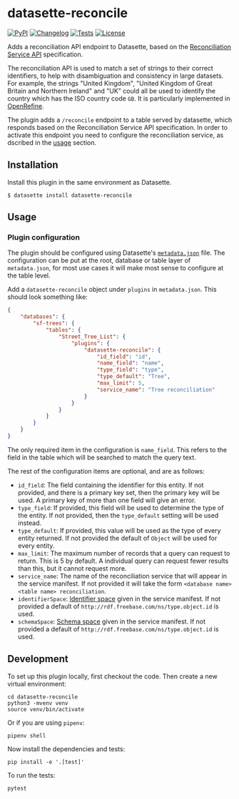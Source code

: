 # datasette-reconcile

[![PyPI](https://img.shields.io/pypi/v/datasette-reconcile.svg)](https://pypi.org/project/datasette-reconcile/)
[![Changelog](https://img.shields.io/github/v/release/drkane/datasette-reconcile?include_prereleases&label=changelog)](https://github.com/drkane/datasette-reconcile/releases)
[![Tests](https://github.com/drkane/datasette-reconcile/workflows/Test/badge.svg)](https://github.com/drkane/datasette-reconcile/actions?query=workflow%3ATest)
[![License](https://img.shields.io/badge/license-Apache%202.0-blue.svg)](https://github.com/drkane/datasette-reconcile/blob/main/LICENSE)

Adds a reconciliation API endpoint to Datasette, based on the [Reconciliation Service API](https://reconciliation-api.github.io/specs/latest/) specification.

The reconciliation API is used to match a set of strings to their correct identifiers, to help with disambiguation and consistency in large datasets. For example, the strings "United Kingdom", "United Kingdom of Great Britain and Northern Ireland" and "UK" could all be used to identify the country which has the ISO country code `GB`. It is particularly implemented in [OpenRefine](https://openrefine.org/).

The plugin adds a `/reconcile` endpoint to a table served by datasette, which responds based on the Reconciliation Service API specification. In order to activate this endpoint you need to configure the reconciliation service, as dscribed in the [usage](#usage) section.

## Installation

Install this plugin in the same environment as Datasette.

    $ datasette install datasette-reconcile

## Usage

### Plugin configuration

The plugin should be configured using Datasette's [`metadata.json`](https://docs.datasette.io/en/stable/metadata.html) file. The configuration can be put at the root, database or table layer of `metadata.json`, for most use cases it will make most sense to configure at the table level.

Add a `datasette-reconcile` object under `plugins` in `metadata.json`. This should look something like:

```json
{
    "databases": {
        "sf-trees": {
            "tables": {
                "Street_Tree_List": {
                    "plugins": {
                        "datasette-reconcile": {
                            "id_field": "id",
                            "name_field": "name",
                            "type_field": "type",
                            "type_default": "Tree",
                            "max_limit": 5,
                            "service_name": "Tree reconciliation"
                        }
                    }
                }
            }
        }
    }
}
```

The only required item in the configuration is `name_field`. This refers to the field in the table which will be searched to match the query text.

The rest of the configuration items are optional, and are as follows:

- `id_field`: The field containing the identifier for this entity. If not provided, and there is a primary key set, then the primary key will be used. A primary key of more than one field will give an error.
- `type_field`: If provided, this field will be used to determine the type of the entity. If not provided, then the `type_default` setting will be used instead.
- `type_default`: If provided, this value will be used as the type of every entity returned. If not provided the default of `Object` will be used for every entity.
- `max_limit`: The maximum number of records that a query can request to return. This is 5 by default. A individual query can request fewer results than this, but it cannot request more.
- `service_name`: The name of the reconciliation service that will appear in the service manifest. If not provided it will take the form `<database name> <table name> reconciliation`.
- `identifierSpace`: [Identifier space](https://reconciliation-api.github.io/specs/latest/#identifier-and-schema-spaces) given in the service manifest. If not provided a default of `http://rdf.freebase.com/ns/type.object.id` is used.
- `schemaSpace`: [Schema space](https://reconciliation-api.github.io/specs/latest/#identifier-and-schema-spaces) given in the service manifest. If not provided a default of `http://rdf.freebase.com/ns/type.object.id` is used.


## Development

To set up this plugin locally, first checkout the code. Then create a new virtual environment:

    cd datasette-reconcile
    python3 -mvenv venv
    source venv/bin/activate

Or if you are using `pipenv`:

    pipenv shell

Now install the dependencies and tests:

    pip install -e '.[test]'

To run the tests:

    pytest

